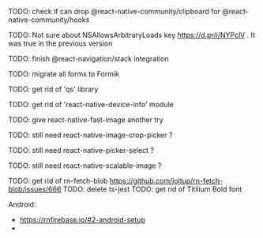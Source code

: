 TODO: check if can drop @react-native-community/clipboard for @react-native-community/hooks

TODO: Not sure about NSAllowsArbitraryLoads key https://d.pr/i/NYPclV . It was true in the previous version

TODO: finish @react-navigation/stack integration

TODO: migrate all forms to Formik

TODO: get rid of 'qs' library

TODO: get rid of 'react-native-device-info' module

TODO: give react-native-fast-image another try

TODO: still need react-native-image-crop-picker ?

TODO: still need react-native-picker-select ?

TODO: still need react-native-scalable-image ?

TODO: get rid of rn-fetch-blob https://github.com/joltup/rn-fetch-blob/issues/666 
TODO: delete ts-jest
TODO: get rid of Titilium Bold font

Android:
- https://rnfirebase.io/#2-android-setup
- 